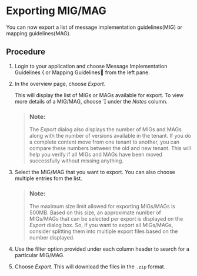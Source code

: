 <!-- loioc8bba26412d44253b734db432e736203 -->

<link rel="stylesheet" type="text/css" href="../css/sap-icons.css"/>

# Exporting MIG/MAG

You can now export a list of message implementation guidelines\(MIG\) or mapping guidelines\(MAG\).



<a name="loioc8bba26412d44253b734db432e736203__section_pyz_csc_4tb"/>

## Procedure

1.  Login to your application and choose Message Implementation Guidelines <span class="SAP-icons"></span> or Mapping Guidelines:open_book: from the left pane.

2.  In the overview page, choose *Export*.

    This will display the list of MIGs or MAGs available for export. To view more details of a MIG/MAG, choose <span class="SAP-icons"></span> under the *Notes* column.

    > ### Note:  
    > The *Export* dialog also displays the number of MIGs and MAGs along with the number of versions available in the tenant. If you do a complete content move from one tenant to another, you can compare these numbers between the old and new tenant. This will help you verify if all MIGs and MAGs have been moved successfully without missing anything.

3.  Select the MIG/MAG that you want to export. You can also choose multiple entries fom the list.

    > ### Note:  
    > The maximum size limit allowed for exporting MIGs/MAGs is 500MB. Based on this size, an approximate number of MIGs/MAGs that can be selected per export is displayed on the *Export* dialog box. So, if you want to export all MIGs/MAGs, consider splitting them into multiple export files based on the number displayed.

4.  Use the filter option provided under each column header to search for a particular MIG/MAG.
5.  Choose *Export*. This will download the files in the `.zip` format.

